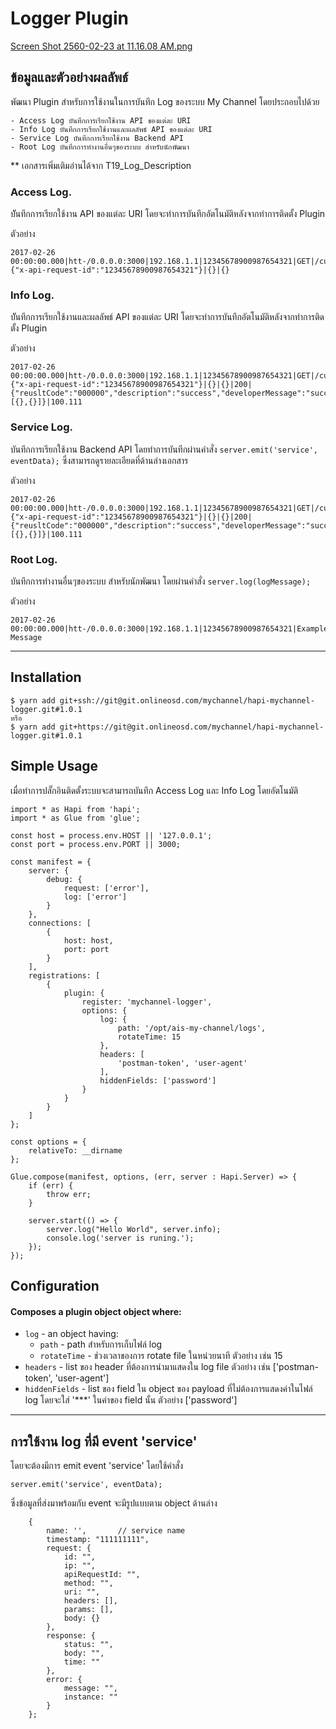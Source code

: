 # Logger Plugin

[Screen Shot 2560-02-23 at 11.16.08 AM.png](https://trello-attachments.s3.amazonaws.com/58a3cd82334c36810c838d68/58a408c05c6c96ab6b0953a8/93a228a3b034a359be453ea7e623374e/Screen_Shot_2560-02-23_at_11.16.08_AM.png) 

## ข้อมูลและตัวอย่างผลลัพธ์
พัฒนา Plugin สำหรับการใช้งานในการบันทึก Log ของระบบ My Channel โดยประกอบไปด้วย

    - Access Log บันทึกการเรียกใช้งาน API ของแต่ละ URI
    - Info Log บันทึกการเรียกใช้งานและผลลัพธ์ API ของแต่ละ URI
    - Service Log บันทึกการเรียกใช้งาน Backend API
    - Root Log บันทึกการทำงานอื่นๆของระบบ สำหรับนักพัฒนา

** เอกสารเพิ่มเติมอ่านได้จาก T19\_Log\_Description

### Access Log.

บัันทึกการเรียกใช้งาน API ของแต่ละ URI โดยจะทำการบันทึกอัตโนมัติหลังจากทำการติดตั้ง Plugin

ตัวอย่าง
```
2017-02-26 00:00:00.000|htt-/0.0.0.0:3000|192.168.1.1|12345678900987654321|GET|/customerinfo|{"x-api-request-id":"12345678900987654321"}|{}|{}
```

### Info Log.

บัันทึกการเรียกใช้งานและผลลัพธ์ API ของแต่ละ URI โดยจะทำการบันทึกอัตโนมัติหลังจากทำการติดตั้ง Plugin

ตัวอย่าง
```
2017-02-26 00:00:00.000|htt-/0.0.0.0:3000|192.168.1.1|12345678900987654321|GET|/customerinfo|{"x-api-request-id":"12345678900987654321"}|{}|{}|200|{"reusltCode":"000000","description":"success","developerMessage":"success","data":[{},{}]}|100.111
```

### Service Log.

บันทึกการเรียกใช้งาน Backend API โดยทำการบันทีกผ่านคำสั่ง ```server.emit('service', eventData);``` ซึ่งสามารถดูรายละเอียดที่ด้านล่างเอกสาร

ตัวอย่าง
```
2017-02-26 00:00:00.000|htt-/0.0.0.0:3000|192.168.1.1|12345678900987654321|GET|/customerinfo|{"x-api-request-id":"12345678900987654321"}|{}|{}|200|{"reusltCode":"000000","description":"success","developerMessage":"success","data":[{},{}]}|100.111
```

### Root Log.

บันทึกการทำงานอื่นๆของระบบ สำหรับนักพัฒนา โดยผ่านคำสั่ง ```server.log(logMessage);```

ตัวอย่าง
```
2017-02-26 00:00:00.000|htt-/0.0.0.0:3000|192.168.1.1|12345678900987654321|Example Message
```

---

## Installation
```
$ yarn add git+ssh://git@git.onlineosd.com/mychannel/hapi-mychannel-logger.git#1.0.1
หรือ
$ yarn add git+https://git@git.onlineosd.com/mychannel/hapi-mychannel-logger.git#1.0.1
```

## Simple Usage

เมื่อทำการปลั๊กอินติดตั้งระบบจะสามารถบันทึก Access Log และ Info Log โดยอัตโนมัติ

```
import * as Hapi from 'hapi';
import * as Glue from 'glue';

const host = process.env.HOST || '127.0.0.1';
const port = process.env.PORT || 3000;

const manifest = {
    server: {
        debug: {
            request: ['error'],
            log: ['error']
        }
    },
    connections: [
        {
            host: host,
            port: port
        }
    ],
    registrations: [
        {
            plugin: {
                register: 'mychannel-logger',
                options: {
                    log: {
                        path: '/opt/ais-my-channel/logs',
                        rotateTime: 15
                    },
                    headers: [
                        'postman-token', 'user-agent'
                    ],
                    hiddenFields: ['password']
                }
            }
        }
    ]
};

const options = {
    relativeTo: __dirname
};

Glue.compose(manifest, options, (err, server : Hapi.Server) => {
    if (err) {
        throw err;
    }

    server.start(() => {
        server.log("Hello World", server.info);
        console.log('server is runing.');
    });
});

```

## Configuration

#### Composes a plugin object object where:

+ `log` - an object having:
    + `path` - path สำหรับการเก็บไฟล์ log
    + `rotateTime` - ช่วงเวลาของการ rotate file ในหน่วยนาที ตัวอย่าง เช่น 15 
+ `headers` - list ของ header ที่ต้องการนำมาแสดงใน log file ตัวอย่าง เช่น ['postman-token', 'user-agent']
+ `hiddenFields` - list ของ field ใน object ของ payload ที่ไม่ต้องการแสดงค่าในไฟล์ log โดยจะใส่ '***' ในค่าของ field นั้น ตัวอย่าง ['password']

---

## การใช้งาน log ที่มี event 'service'

โดยจะต้องมีการ emit event 'service' โดยใช้คำสั่ง 

```
server.emit('service', eventData);
```

ซึ่งข้อมูลที่ส่งมาพร้อมกับ event จะมีรูปแบบตาม object ด้านล่าง

```
    {
        name: '',       // service name
        timestamp: "111111111",
        request: {
            id: "",
            ip: "",
            apiRequestId: "",
            method: "",
            uri: "",
            headers: [],
            params: [],
            body: {}
        },
        response: {
            status: "",
            body: "",
            time: ""
        },
        error: {
            message: "",
            instance: ""
        }
    };
```